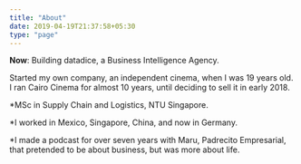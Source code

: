 ```yaml
---
title: "About"
date: 2019-04-19T21:37:58+05:30
type: "page"
---
```


**Now**: Building datadice, a Business Intelligence Agency.

Started my own company, an independent cinema, when I was 19 years old. I ran Cairo Cinema for almost 10 years, until deciding to sell it in early 2018.

*MSc in Supply Chain and Logistics, NTU Singapore.

*I worked in Mexico, Singapore, China, and now in Germany.

*I made a podcast for over seven years with Maru, Padrecito Empresarial, that pretended to be about business, but was more about life.
